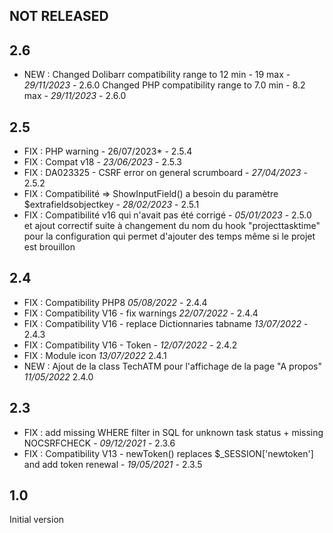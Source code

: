 

## NOT RELEASED


## 2.6

- NEW :  Changed Dolibarr compatibility range to 12 min - 19 max  	- *29/11/2023* - 2.6.0
  	 Changed PHP compatibility range to 7.0 min - 8.2 max 		- *29/11/2023* - 2.6.0

## 2.5

- FIX : PHP warning  - 26/07/2023* - 2.5.4
- FIX : Compat v18 - *23/06/2023* - 2.5.3
- FIX : DA023325 - CSRF error on general scrumboard - *27/04/2023* - 2.5.2
- FIX : Compatibilité => ShowInputField() a besoin du paramètre $extrafieldsobjectkey - *28/02/2023* - 2.5.1
- FIX : Compatibilité v16 qui n'avait pas été corrigé  - *05/01/2023* - 2.5.0  
    et ajout correctif suite à changement du nom du hook "projecttasktime" pour la configuration qui permet d'ajouter des temps même si le projet est brouillon

## 2.4

- FIX : Compatibility PHP8 *05/08/2022* - 2.4.4
- FIX : Compatibility V16 - fix warnings *22/07/2022* - 2.4.4
- FIX : Compatibility V16 - replace Dictionnaries tabname *13/07/2022* - 2.4.3
- FIX : Compatibility V16 - Token - *12/07/2022* - 2.4.2
- FIX : Module icon *13/07/2022* 2.4.1
- NEW : Ajout de la class TechATM pour l'affichage de la page "A propos" *11/05/2022* 2.4.0

## 2.3

- FIX : add missing WHERE filter in SQL for unknown task status + missing NOCSRFCHECK - *09/12/2021* - 2.3.6
- FIX : Compatibility V13 - newToken() replaces $_SESSION['newtoken'] and add token renewal - *19/05/2021* - 2.3.5

## 1.0

 Initial version


